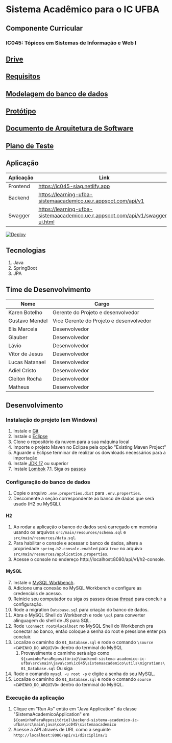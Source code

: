 # Sistema Acadêmico para o IC UFBA

## Componente Curricular

### IC045: Tópicos em Sistemas de Informação e Web I

## [Drive](https://drive.google.com/drive/folders/1QJ4PaNYhIkvsSdNPGOQN3nP7j8SYYtgN?usp=sharing)

## [Requisitos](https://docs.google.com/document/d/1Dzjv17Old3uu1rwtQg_xaMUMJ1OL9CvtbSKM_gnplww/edit?usp=drive_link)

## [Modelagem do banco de dados](https://dbdesigner.page.link/28BjhNgupwdhX9Tp8)

## [Protótipo](https://www.figma.com/file/43HvdK6cT0hJ4XjSFZDL04/SIGA---IC045?type=design&mode=design&t=ogiUXiYnDVzzZ5J4-1)

## [Documento de Arquitetura de Software](https://docs.google.com/document/d/1b8DwGg7oZ-APcK7_UBkhEQnsvwaKZnzY/edit?usp=sharing&ouid=114509522047919530579&rtpof=true&sd=true)

## [Plano de Teste](https://docs.google.com/document/d/14-j3w0bYvJGLhpsmsXG_i86Z4zQMQpVhaE_vOw9HVgU/edit?usp=sharing)

## Aplicação

| Aplicação | Link                                                                           |
|-----------|--------------------------------------------------------------------------------|
| Frontend  | https://ic045-siag.netlify.app                                                 |
| Backend   | https://learning-ufba-sistemaacademico.ue.r.appspot.com/api/v1                 |
| Swagger   | https://learning-ufba-sistemaacademico.ue.r.appspot.com/api/v1/swagger-ui.html |

[![Deploy][deploy-badge]][deploy-action]

[deploy-action]: https://github.com/ic045-sistemaacademico-2023/backend-sistema-academico-ic-ufba/actions/workflows/deploy.yaml

[deploy-badge]: https://github.com/ic045-sistemaacademico-2023/backend-sistema-academico-ic-ufba/actions/workflows/deploy.yaml/badge.svg?branch=main

## Tecnologias

1. Java
2. SpringBoot
3. JPA

## Time de Desenvolvimento

| Nome           | Cargo                                   |
|----------------|-----------------------------------------|
| Karen Botelho  | Gerente do Projeto e desenvolvedor      |
| Gustavo Mendel | Vice Gerente do Projeto e desenvolvedor |
| Elis Marcela   | Desenvolvedor                           |
| Glauber        | Desenvolvedor                           |
| Lávio          | Desenvolvedor                           |
| Vitor de Jesus | Desenvolvedor                           |
| Lucas Natanael | Desenvolvedor                           |
| Adiel Cristo   | Desenvolvedor                           |
| Cleiton Rocha  | Desenvolvedor                           |
| Matheus        | Desenvolvedor                           |

## Desenvolvimento

### Instalação do projeto (em Windows)

1. Instale o [Git](https://gitforwindows.org/)
2. Instale o [Eclipse](https://www.eclipse.org/downloads/)
3. Clone o repositório da nuvem para a sua máquina local
4. Importe o projeto Maven no Eclipse pela opção "Existing Maven Project"
5. Aguarde o Eclipse terminar de realizar os downloads necessários para a importação
6. Instale [JDK 17](https://www.oracle.com/java/technologies/downloads/#java17) ou superior
7. Instale [Lombok](https://repo1.maven.org/maven2/org/projectlombok/lombok/1.18.20/lombok-1.18.20.jar)
	7.1. Siga os [passos](https://dicasdeprogramacao.com.br/como-configurar-o-lombok-no-eclipse/#:~:text=Como%20configurar%20o%20lombok%20no%20Eclipse%201%201.,...%207%207.%20Rebuild%20do%20seu%20projeto.%20)

### Configuração do banco de dados

1. Copie o arquivo `.env.properties.dist` para `.env.properties`.
2. Descomente a seção correspondente ao banco de dados que será usado (H2 ou MySQL).

#### H2

1. Ao rodar a aplicação o banco de dados será carregado em memória usando os arquivos `src/main/resources/schema.sql` e
   `src/main/resources/data.sql`.
2. Para habilitar o console e acessar o banco de dados, altere a propriedade `spring.h2.console.enabled` para `true`
   no arquivo `src/main/resources/application.properties`.
3. Acesse o console no endereço http://localhost:8080/api/v1/h2-console.

#### MySQL

7. Instale o [MySQL Workbench](https://dev.mysql.com/downloads/windows/installer/8.0.html).
7. Adicione uma conexão no MySQL Workbench e configure as credenciais de acesso.
8. Reinicie seu computador ou siga os passos dessa
   [thread](https://stackoverflow.com/questions/41818827/mysql-error-1045-access-denied-for-user-rootlocalhost-using-password)
   para concluir a configuração.
3. Rode a migration `Database.sql` para criação do banco de dados.
1. Abra o MySQL Shell do Workbench e rode `\sql` para converter alinguagem do shell de JS para SQL.
2. Rode `\connect root@localhost` no MySQL Shell do Workbench pra conectar ao banco, então coloque a senha do root e
   pressione enter pra concluir.
3. Localize o caminho do `01_Database.sql` e rode o comando `\source <CAMINHO_DO_ARQUIVO>` dentro do terminal do MySQL
    1. Provavelmente o caminho será algo como
       `${caminhoParaRepositório}\backend-sistema-academico-ic-ufba\src\main\java\com\ic045\sistemaacademico\utils\migrations\01_Database.sql`
   Ou siga
1. Rode o comando `mysql -u root -p` e digite a senha do seu MySQL.
2. Localize o caminho do `01_Database.sql` e rode o comando `source <CAMINHO_DO_ARQUIVO>` dentro do terminal do MySQL.

### Execução da aplicação

1. Clique em "Run As" então em "Java Application" da classe "SistemaAcademicoApplication"
   em `${caminhoParaRepositório}\backend-sistema-academico-ic-ufba\src\main\java\com\ic045\sistemaacademico`
2. Acesse a API através de URL como a seguinte `http://localhost:8080/api/v1/disciplina/1`
